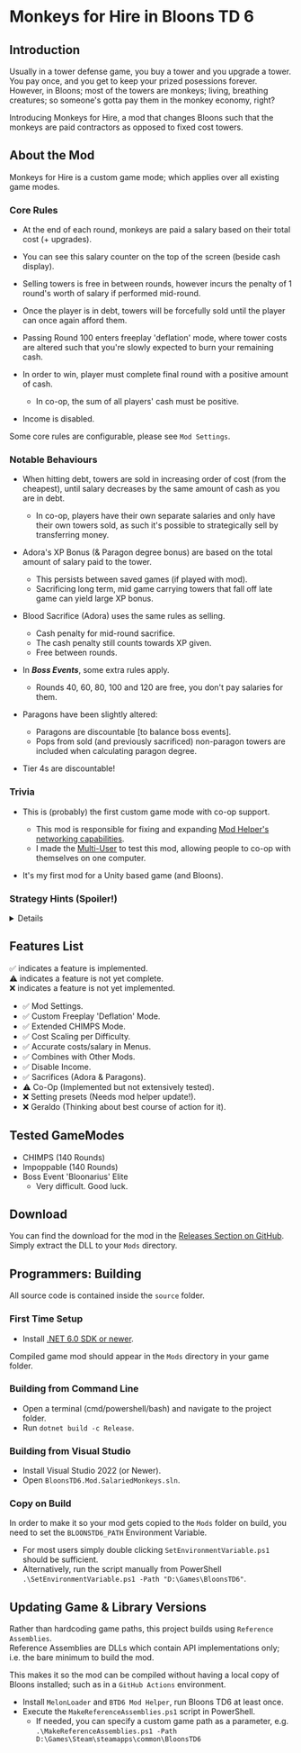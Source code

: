 # Monkeys for Hire in Bloons TD 6

## Introduction

Usually in a tower defense game, you buy a tower and you upgrade a tower. You pay once, and you get to keep your prized posessions forever. However, in Bloons; most of the towers are monkeys; living, breathing creatures; so someone's gotta pay them in the monkey economy, right? 

Introducing Monkeys for Hire, a mod that changes Bloons such that the monkeys are paid contractors as opposed to fixed cost towers.

## About the Mod

Monkeys for Hire is a custom game mode; which applies over all existing game modes.  

### Core Rules
- At the end of each round, monkeys are paid a salary based on their total cost (+ upgrades).  
- You can see this salary counter on the top of the screen (beside cash display).  
- Selling towers is free in between rounds, however incurs the penalty of 1 round's worth of salary if performed mid-round.  
- Once the player is in debt, towers will be forcefully sold until the player can once again afford them.  
- Passing Round 100 enters freeplay 'deflation' mode, where tower costs are altered such that you're slowly expected to burn your remaining cash.  
- In order to win, player must complete final round with a positive amount of cash.  
    - In co-op, the sum of all players' cash must be positive.  

- Income is disabled.  

Some core rules are configurable, please see `Mod Settings`.

### Notable Behaviours
- When hitting debt, towers are sold in increasing order of cost (from the cheapest), until salary decreases by the same amount of cash as you are in debt.
    - In co-op, players have their own separate salaries and only have their own towers sold, as such it's possible to strategically sell by transferring money.  

- Adora's XP Bonus (& Paragon degree bonus) are based on the total amount of salary paid to the tower.  
    - This persists between saved games (if played with mod).  
    - Sacrificing long term, mid game carrying towers that fall off late game can yield large XP bonus.  

- Blood Sacrifice (Adora) uses the same rules as selling.  
    - Cash penalty for mid-round sacrifice.  
    - The cash penalty still counts towards XP given.  
    - Free between rounds.  

- In ***Boss Events***, some extra rules apply.  
    - Rounds 40, 60, 80, 100 and 120 are free, you don't pay salaries for them.  

- Paragons have been slightly altered:  
    - Paragons are discountable [to balance boss events].  
    - Pops from sold (and previously sacrificed) non-paragon towers are included when calculating paragon degree.  

- Tier 4s are discountable!  

### Trivia

- This is (probably) the first custom game mode with co-op support.  
    - This mod is responsible for fixing and expanding [Mod Helper's networking capabilities](https://github.com/gurrenm3/BTD-Mod-Helper/pull/42).  
    - I made the [Multi-User](https://github.com/Sewer56/BloonsTD6.Mod.MultiUser) to test this mod, allowing people to co-op with themselves on one computer.  
  
- It's my first mod for a Unity based game (and Bloons).  

### Strategy Hints (Spoiler!)
<details>
    
- By default, the cost of a tower is paid over the course of 20 rounds.  
    - Anything bought more than 20 rounds before last round is more expensive.  
    - Anything bought in the last 20 rounds can be considerably cheaper.  

- In ***CHIMPS***, save up for Freeplay (Round > 100)!  
    - It is recommended to have around $30,000 spare cash.  

</details>

## Features List

✅ indicates a feature is implemented.  
⚠️ indicates a feature is not yet complete.  
❌ indicates a feature is not yet implemented.  

- ✅ Mod Settings.  
- ✅ Custom Freeplay 'Deflation' Mode.  
- ✅ Extended CHIMPS Mode.  
- ✅ Cost Scaling per Difficulty.  
- ✅ Accurate costs/salary in Menus.  
- ✅ Combines with Other Mods.  
- ✅ Disable Income.  
- ✅ Sacrifices (Adora & Paragons).  
- ⚠️ Co-Op (Implemented but not extensively tested).  
- ❌ Setting presets (Needs mod helper update!).  
- ❌ Geraldo (Thinking about best course of action for it).  

## Tested GameModes
- CHIMPS (140 Rounds)  
- Impoppable (140 Rounds)  
- Boss Event 'Bloonarius' Elite  
    - Very difficult. Good luck.  

## Download

You can find the download for the mod in the [Releases Section on GitHub](https://github.com/Sewer56/BloonsTD6.Mod.SalariedMonkeys/releases/latest).  
Simply extract the DLL to your `Mods` directory.  

## Programmers: Building

All source code is contained inside the `source` folder.  

### First Time Setup

- Install [.NET 6.0 SDK or newer](https://dotnet.microsoft.com/en-us/download).  

Compiled game mod should appear in the `Mods` directory in your game folder.

### Building from Command Line
- Open a terminal (cmd/powershell/bash) and navigate to the project folder.
- Run `dotnet build -c Release`.

### Building from Visual Studio
- Install Visual Studio 2022 (or Newer).
- Open `BloonsTD6.Mod.SalariedMonkeys.sln`.

### Copy on Build

In order to make it so your mod gets copied to the `Mods` folder on build, you need to set the `BLOONSTD6_PATH` Environment Variable.

- For most users simply double clicking `SetEnvironmentVariable.ps1` should be sufficient.
- Alternatively, run the script manually from PowerShell `.\SetEnvironmentVariable.ps1 -Path "D:\Games\BloonsTD6"`.  

## Updating Game & Library Versions 

Rather than hardcoding game paths, this project builds using `Reference Assemblies`.  
Reference Assemblies are DLLs which contain API implementations only; i.e. the bare minimum to build the mod.  

This makes it so the mod can be compiled without having a local copy of Bloons installed; such as in a `GitHub Actions` environment.

- Install `MelonLoader` and `BTD6 Mod Helper`, run Bloons TD6 at least once.
- Execute the `MakeReferenceAssemblies.ps1` script in PowerShell.
    - If needed, you can specify a custom game path as a parameter, e.g. `.\MakeReferenceAssemblies.ps1 -Path D:\Games\Steam\steamapps\common\BloonsTD6`
